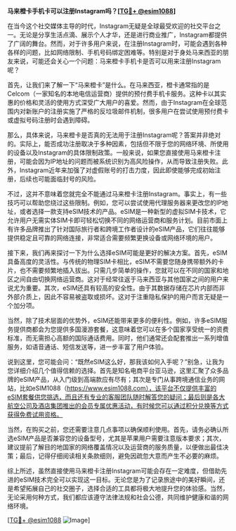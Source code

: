 **马来橙卡手机卡可以注册Instagram吗？[[TG💪+ @esim1088](https://t.me/s/esim1088)]**

在当今这个社交媒体主导的时代，Instagram无疑是全球最受欢迎的社交平台之一。无论是分享生活点滴、展示个人才华，还是进行商业推广，Instagram都提供了广阔的舞台。然而，对于许多用户来说，在注册Instagram时，可能会遇到各种各样的问题，比如网络限制、手机号码绑定困难等。特别是对于身处马来西亚的朋友来说，可能还会关心一个问题：马来橙卡手机卡是否可以用来注册Instagram呢？

首先，让我们来了解一下“马来橙卡”是什么。在马来西亚，橙卡通常指的是Celcom（一家知名的本地电信运营商）提供的预付费手机卡服务。这种卡以其实惠的价格和灵活的使用方式深受广大用户的喜爱。然而，由于Instagram在全球范围内对新账户的注册实施了严格的反垃圾邮件机制，很多用户在尝试使用预付费卡或虚拟号码注册时会遇到障碍。

那么，具体来说，马来橙卡是否真的无法用于注册Instagram呢？答案并非绝对的。实际上，能否成功注册取决于多种因素，包括但不限于您的网络环境、所使用的设备以及Instagram的具体限制政策。一般来说，如果您直接使用马来橙卡注册，可能会因为IP地址的问题而被系统识别为高风险操作，从而导致注册失败。此外，Instagram近年来加强了对虚假账号的打击力度，因此即使能够完成初始注册，后续也可能面临封号的风险。

不过，这并不意味着您就完全不能通过马来橙卡注册Instagram。事实上，有一些技巧可以帮助您绕过这些限制。例如，您可以尝试使用代理服务器来更改您的IP地址，或者选择一款支持eSIM技术的产品。eSIM是一种新型的虚拟SIM卡技术，它允许用户无需实体SIM卡即可轻松切换不同的网络运营商和服务计划。目前市面上有许多品牌推出了针对国际旅行者和跨境工作者设计的eSIM产品，它们往往能够提供稳定且可靠的网络连接，非常适合需要频繁更换设备或网络环境的用户。

接下来，我们再来探讨一下为什么选择eSIM可能是更好的解决方案。首先，eSIM具备高度的灵活性。与传统的物理SIM卡相比，eSIM不需要您随身携带额外的卡片，也不需要频繁地插入拔出。只需几步简单的操作，您就可以在不同的国家和地区之间自由切换网络运营商。这对于经常往返于马来西亚与其他国家之间的用户来说尤为重要。其次，eSIM还具有较高的安全性。由于其数据存储在芯片内部而非外部介质上，因此不容易被盗取或损坏。这对于注重隐私保护的用户而言无疑是一个加分项。

当然，除了技术层面的优势外，eSIM还能带来更多的便利性。例如，许多eSIM服务提供商都会为您提供多国漫游套餐，这意味着您可以在多个国家享受统一的资费标准，而无需担心高额的国际通话费用。同时，他们通常还会配套推出一系列增值服务，如语音通话、短信发送等，进一步丰富了用户体验。

说到这里，您可能会问：“既然eSIM这么好，那我该如何入手呢？”别急，让我为您详细介绍几个值得信赖的选择。首先是知名电商平台亚马逊，这里汇聚了众多品牌的eSIM产品，从入门级到高端款应有尽有；其次是专门从事跨境通信业务的网站，比如eSIM1088（https://www.esim1088.com），该平台不仅提供丰富的eSIM套餐供您挑选，而且还有专业的客服团队随时解答您的疑问；最后则是各大航空公司及酒店集团推出的会员专属优惠活动，有时候您可以通过积分兑换等方式获得免费试用资格。

当然，在购买之前，您还需要注意几点事项以确保顺利使用。首先，请务必确认所选eSIM产品是否兼容您的设备型号，尤其是苹果用户需要注意版本要求；其次，建议提前了解目的地国家的网络覆盖情况以及运营商的服务质量，以便做出最佳决策；最后，记得仔细阅读相关条款细则，避免因疏忽大意而产生不必要的麻烦。

综上所述，虽然直接使用马来橙卡注册Instagram可能会存在一定难度，但借助先进的eSIM技术完全可以实现这一目标。无论您是为了记录旅途中的美好瞬间，还是希望拓展自己的社交圈子，选择合适的工具都将极大地提升您的体验感。当然，无论采用何种方式，我们都应该遵守法律法规和社会公德，共同维护健康和谐的网络环境。

[[TG💪+ @esim1088](https://t.me/s/esim1088) ![Image](https://i.postimg.cc/4NQfJmqS/Snipaste-2025-05-13-00-14-12.png)]